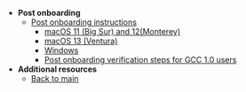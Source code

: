 - **Post onboarding**
  - [Post onboarding instructions](post-onboarding-instructions/post-onboarding-steps-and-verification)
    - [macOS 11 (Big Sur) and 12(Monterey)](post-onboarding-instructions/mac-os)
    - [macOS 13 (Ventura)](post-onboarding-instructions/mac-os-13)
    - [Windows](post-onboarding-instructions/windows)
    - [Post onboarding verification steps for GCC 1.0 users](post-onboarding-instructions/gcc-1.0-users)
- **Additional resources**
  - [Back to main](/prerequisites-for-onboarding)
